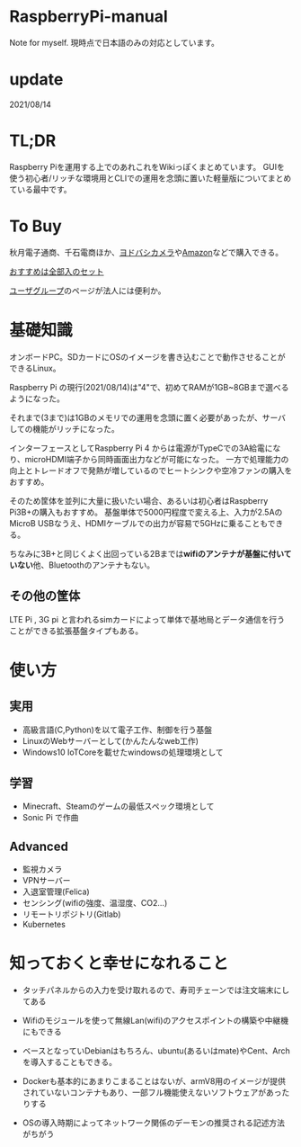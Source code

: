 # RaspberryPi-manual
Note for myself.
現時点で日本語のみの対応としています。

# update 
2021/08/14


# TL;DR
Raspberry Piを運用する上でのあれこれをWikiっぽくまとめています。
GUIを使う初心者/リッチな環境用とCLIでの運用を念頭に置いた軽量版についてまとめている最中です。


# To Buy

秋月電子通商、千石電商ほか、[ヨドバシカメラ](https://www.yodobashi.com/?word=Raspberry+Pi)や[Amazon](https://www.amazon.co.jp/Raspberry-Pi/s?k=Raspberry+Pi)などで購入できる。

[おすすめは全部入のセット](https://www.amazon.co.jp/%E3%82%AD%E3%83%83%E3%83%88%EF%BC%88%E6%8A%80%E9%81%A9%E3%83%9E%E3%83%BC%E3%82%AF%E5%85%A5%EF%BC%89MicroSDHC%E3%82%AB%E3%83%BC%E3%83%8932G-Raspbian%E3%82%B7%E3%82%B9%E3%83%86%E3%83%A0%E3%83%97%E3%83%AA%E3%82%A4%E3%83%B3%E3%82%B9%E3%83%88%E3%83%BC%E3%83%AB-MicroHDMI-HDMI%E3%82%B1%E3%83%BC%E3%83%96%E3%83%AB%E3%83%A9%E3%82%A4%E3%83%B3-%E6%97%A5%E6%9C%AC%E8%AA%9E%E5%8F%96%E6%89%B1%E8%AA%AC%E6%98%8E%E6%9B%B8%EF%BC%884GB/dp/B099RKY9J9/ref=sr_1_7?dchild=1&keywords=Raspberry+Pi&qid=1628856830&sr=8-7)



[ユーザグループ](https://www.raspi.jp/whatis/buy/)のページが法人には便利か。

# 基礎知識

オンボードPC。SDカードにOSのイメージを書き込むことで動作させることができるLinux。

Raspberry Pi の現行(2021/08/14)は"4"で、初めてRAMが1GB~8GBまで選べるようになった。

それまで(3まで)は1GBのメモリでの運用を念頭に置く必要があったが、サーバしての機能がリッチになった。

インターフェースとしてRaspberry Pi 4 からは電源がTypeCでの3A給電になり、microHDMI端子から同時画面出力などが可能になった。
一方で処理能力の向上とトレードオフで発熱が増しているのでヒートシンクや空冷ファンの購入をおすすめ。

そのため筐体を並列に大量に扱いたい場合、あるいは初心者はRaspberry Pi3B+の購入もおすすめ。
基盤単体で5000円程度で変える上、入力が2.5AのMicroB USBなうえ、HDMIケーブルでの出力が容易で5GHzに乗ることもできる。

ちなみに3B+と同じくよく出回っている2Bまでは**wifiのアンテナが基盤に付いていない**他、Bluetoothのアンテナもない。


## その他の筐体

LTE Pi , 3G pi と言われるsimカードによって単体で基地局とデータ通信を行うことができる拡張基盤タイプもある。


# 使い方

## 実用
- 高級言語(C,Python)を以て電子工作、制御を行う基盤
- LinuxのWebサーバーとして(かんたんなweb工作)
- Windows10 IoTCoreを載せたwindowsの処理環境として

## 学習
- Minecraft、Steamのゲームの最低スペック環境として
- Sonic Pi で作曲

## Advanced
- 監視カメラ
- VPNサーバー
- 入退室管理(Felica)
- センシング(wifiの強度、温湿度、CO2...)
- リモートリポジトリ(Gitlab)
- Kubernetes


# 知っておくと幸せになれること

- タッチパネルからの入力を受け取れるので、寿司チェーンでは注文端末にしてある
- Wifiのモジュールを使って無線Lan(wifi)のアクセスポイントの構築や中継機にもできる
- ベースとなっていDebianはもちろん、ubuntu(あるいはmate)やCent、Archを導入することもできる。

- Dockerも基本的にあまりこまることはないが、armV8用のイメージが提供されていないコンテナもあり、一部フル機能使えないソフトウェアがあったりする
- OSの導入時期によってネットワーク関係のデーモンの推奨される記述方法がちがう


